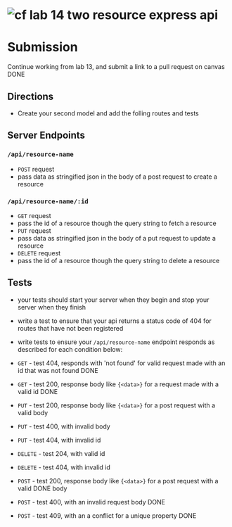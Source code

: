 ![cf](https://i.imgur.com/7v5ASc8.png) lab 14 two resource express api
======

# Submission
Continue working from lab 13, and submit a link to a pull request on canvas DONE

## Directions
* Create your second model and add the folling routes and tests

## Server Endpoints
### `/api/resource-name`
* `POST` request
 * pass data as stringified json in the body of a post request to create a resource

### `/api/resource-name/:id`
* `GET` request
 * pass the id of a resource though the query string to fetch a resource   
* `PUT` request
 * pass data as stringified json in the body of a put request to update a resource
* `DELETE` request
 * pass the id of a resource though the query string to delete a resource   

## Tests
* your tests should start your server when they begin and stop your server when they finish
* write a test to ensure that your api returns a status code of 404 for routes that have not been registered
* write tests to ensure your `/api/resource-name` endpoint responds as described for each condition below:
 * `GET` - test 404, responds with 'not found' for valid request made with an id that was not found DONE
 * `GET` - test 200, response body like `{<data>}` for a request made with a valid id DONE


 * `PUT` - test 200, response body like  `{<data>}` for a post request with a valid body
 * `PUT` - test 400, with invalid body
 * `PUT` - test 404, with invalid id


 * `DELETE` - test 204, with valid id
 * `DELETE` - test 404, with invalid id


 * `POST` - test 200, response body like  `{<data>}` for a post request with a valid DONE body
 * `POST` - test 400, with an invalid request body DONE
 * `POST` - test 409, with an a conflict for a unique property DONE
